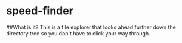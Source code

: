 # speed-finder

##What is it?
This is a file explorer that looks ahead further down the directory tree so you don't have to click your way through.  

